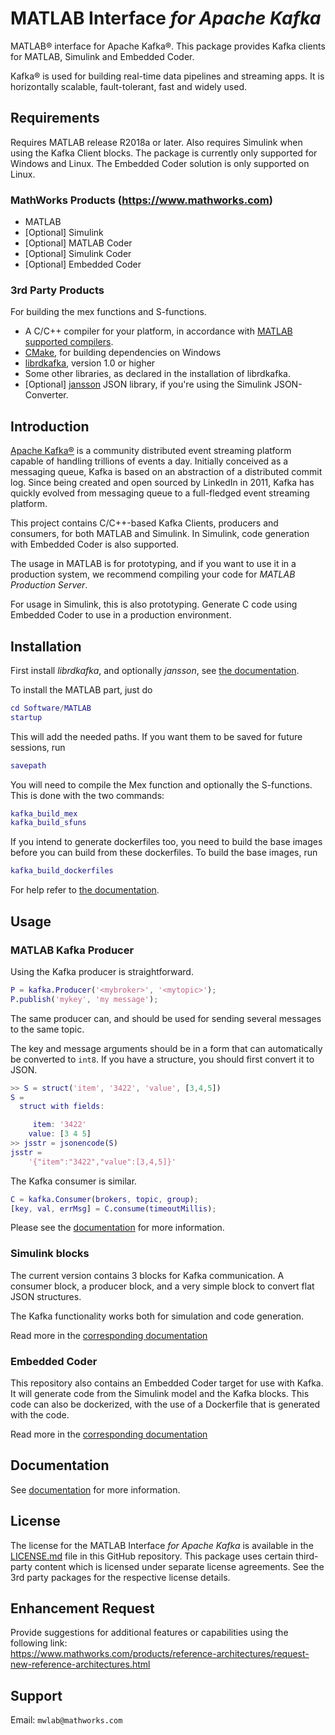 # MATLAB Interface *for Apache Kafka*

MATLAB® interface for Apache Kafka®. This package provides Kafka clients for
MATLAB, Simulink and Embedded Coder.

Kafka® is used for building real-time data pipelines and streaming apps.
It is horizontally scalable, fault-tolerant, fast and widely used.

## Requirements

Requires MATLAB release R2018a or later. Also requires Simulink when using the Kafka Client blocks.
The package is currently only supported for Windows and Linux. The Embedded Coder solution is only supported
on Linux. 

### MathWorks Products (https://www.mathworks.com)

* MATLAB
* [Optional] Simulink
* [Optional] MATLAB Coder
* [Optional] Simulink Coder
* [Optional] Embedded Coder

### 3rd Party Products

For building the mex functions and S-functions.
* A C/C++ compiler for your platform, in accordance with
[MATLAB supported compilers](https://www.mathworks.com/support/requirements/supported-compilers.html).
* [CMake](https://cmake.org/), for building dependencies on Windows
* [librdkafka](https://github.com/edenhill/librdkafka), version 1.0 or higher
* Some other libraries, as declared in the installation of librdkafka.
* [Optional] [jansson](http://www.digip.org/jansson/) JSON library, if you're using the Simulink JSON-Converter.

## Introduction

[Apache Kafka®](http://kafka.apache.org/)  is a community distributed event streaming platform capable of handling
trillions of events a day. Initially conceived as a messaging queue, Kafka is based on an abstraction of a
distributed commit log. Since being created and open sourced by LinkedIn in 2011, Kafka has quickly evolved
from messaging queue to a full-fledged event streaming platform.

This project contains C/C++-based Kafka Clients, producers and consumers, for both MATLAB and Simulink. In Simulink,
code generation with Embedded Coder is also supported.

The usage in MATLAB is for prototyping, and if you want to use it in a production system, we recommend compiling
your code for *MATLAB Production Server*.

For usage in Simulink, this is also prototyping. Generate C code using Embedded Coder to use in a production environment.

## Installation

First install *librdkafka*, and optionally *jansson*, see [the documentation](Documentation/Installation.md).

To install the MATLAB part, just do
```matlab
cd Software/MATLAB
startup
```
This will add the needed paths. If you want them to be saved for future sessions, run
```matlab
savepath
```

You will need to compile the Mex function and optionally the S-functions. This is done with the two commands:
```matlab
kafka_build_mex
kafka_build_sfuns
```

If you intend to generate dockerfiles too, you need to build the base images before you can build from these dockerfiles. To build the base images, run
```matlab
kafka_build_dockerfiles
```

For help refer to [the documentation](Documentation/Installation.md).

## Usage

### MATLAB Kafka Producer

Using the Kafka producer is straightforward.

```matlab
P = kafka.Producer('<mybroker>', '<mytopic>');
P.publish('mykey', 'my message');
```
The same producer can, and should be used for sending several
messages to the same topic.

The key and message arguments should be in a form that can automatically be converted to ```int8```. If you have a structure,
you should first convert it to JSON.
```matlab
>> S = struct('item', '3422', 'value', [3,4,5])
S =
  struct with fields:

     item: '3422'
    value: [3 4 5]
>> jsstr = jsonencode(S)
jsstr =
    '{"item":"3422","value":[3,4,5]}'
```

The Kafka consumer is similar.
```matlab
C = kafka.Consumer(brokers, topic, group);
[key, val, errMsg] = C.consume(timeoutMillis);
```

Please see the [documentation](Documentation/README.md) for more information.

### Simulink blocks
The current version contains 3 blocks for Kafka communication. A consumer block, a producer block,
and a very simple block to convert flat JSON structures.

The Kafka functionality works both for simulation and code generation.

Read more in the [corresponding documentation ](Documentation/BasicUsage.md#simulink-clients)

### Embedded Coder
This repository also contains an Embedded Coder target for use with Kafka. It will generate code
from the Simulink model and the Kafka blocks. This code can also be dockerized,
with the use of a Dockerfile that is generated with the code.

Read more in the [corresponding documentation](Documentation/BasicUsage.md#embedded-coder-target)


## Documentation
See [documentation](Documentation/README.md) for more information.


## License
The license for the MATLAB Interface *for Apache Kafka* is available in the [LICENSE.md](LICENSE.md)
file in this GitHub repository.
This package uses certain third-party content which is licensed under separate license agreements.
See the 3rd party packages for the respective license details.

## Enhancement Request
Provide suggestions for additional features or capabilities using the following link:   
https://www.mathworks.com/products/reference-architectures/request-new-reference-architectures.html

## Support
Email: `mwlab@mathworks.com`
